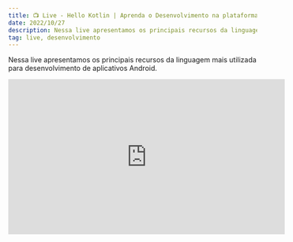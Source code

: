 ```yaml
---
title: 📺 Live - Hello Kotlin | Aprenda o Desenvolvimento na plataforma Android utilizando Kotlin e Android Studio
date: 2022/10/27
description: Nessa live apresentamos os principais recursos da linguagem mais utilizada para desenvolvimento de aplicativos Android.
tag: live, desenvolvimento
---
```


Nessa live apresentamos os principais recursos da linguagem mais utilizada para desenvolvimento de aplicativos Android.

<Bleed>
<iframe width="560" height="315" src="https://www.youtube-nocookie.com/embed/4TnoeXqTClE?si=Wg_7GG-AnS6o4Vco&amp;controls=0" title="YouTube video player" frameborder="0" allow="accelerometer; autoplay; clipboard-write; encrypted-media; gyroscope; picture-in-picture; web-share" allowfullscreen></iframe>
</Bleed>
